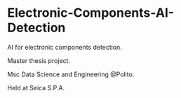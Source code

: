 # Electronic-Components-AI-Detection
AI for electronic components detection. 

Master thesis project. 

Msc Data Science and Engineering @Polito. 

Held at Seica S.P.A.
